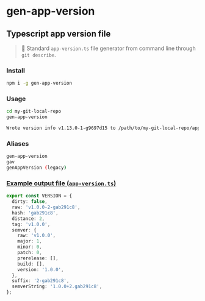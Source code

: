 # gen-app-version

## Typescript app version file

> 🔢 Standard `app-version.ts` file generator from command line through `git describe`.

### Install

```sh
npm i -g gen-app-version
```

### Usage

```sh
cd my-git-local-repo
gen-app-version

Wrote version info v1.13.0-1-g9697d15 to /path/to/my-git-local-repo/app-version.ts
```

### Aliases

```sh
gen-app-version
gav
genAppVersion (legacy)
```

### [Example output file (`app-version.ts`)](example-output-file/app-version.ts)

```ts
export const VERSION = {
  dirty: false,
  raw: 'v1.0.0-2-gab291c8',
  hash: 'gab291c8',
  distance: 2,
  tag: 'v1.0.0',
  semver: {
    raw: 'v1.0.0',
    major: 1,
    minor: 0,
    patch: 0,
    prerelease: [],
    build: [],
    version: '1.0.0',
  },
  suffix: '2-gab291c8',
  semverString: '1.0.0+2.gab291c8',
};
```
